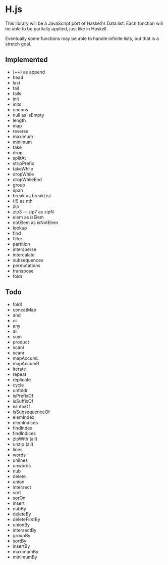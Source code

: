 # H.js
This library will be a JavaScript port of Haskell's Data.list.
Each function will be able to be partially applied, just like in Haskell.

Eventually some functions may be able to handle infinite lists, but that is a stretch goal.

## Implemented
- (++) as append
- head
- last
- tail
- tails
- init
- inits
- uncons
- null as isEmpty
- length
- map
- reverse
- maximum
- minimum
- take
- drop
- splitAt
- stripPrefix
- takeWhile
- dropWhile
- dropWhileEnd
- group
- span
- break as breakList
- (!!) as nth
- zip
- zip3 -- zip7 as zipN
- elem as isElem
- notElem as isNotElem
- lookup
- find
- filter
- partition
- intersperse
- intercalate
- subsequences
- permutations
- transpose
- foldr

## Todo
- foldl
- concatMap
- and
- or
- any
- all
- sum
- product
- scanl
- scanr
- mapAccumL
- mapAccumR
- iterate
- repeat
- replicate
- cycle
- unfoldr
- isPrefixOf
- isSuffixOf
- isInfixOf
- isSubsequenceOf
- elemIndex
- elemIndices
- findIndex
- findIndices
- zipWith (all)
- unzip (all)
- lines
- words
- unlines
- unwords
- nub
- delete
- union
- intersect
- sort
- sorOn
- insert
- nubBy
- deleteBy
- deleteFirstBy
- unionBy
- intersectBy
- groupBy
- sortBy
- insertBy
- maximumBy
- minimumBy
